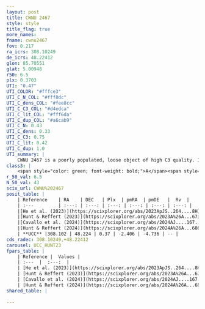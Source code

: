```yaml
---
layout: post
title: CWNU 2467
style: style
title_flag: true
more_names: 
fname: cwnu2467
fov: 0.217
ra_icrs: 308.10249
de_icrs: 48.22412
glon: 85.70551
glat: 5.00948
r50: 6.5
plx: 0.3703
UTI: "0.47"
UTI_COLOR: "#fffce3"
UTI_C_N_COL: "#fff8dc"
UTI_C_dens_COL: "#fee8cc"
UTI_C_C3_COL: "#d4edca"
UTI_C_lit_COL: "#fff6da"
UTI_C_dup_COL: "#a6cab9"
UTI_C_N: 0.43
UTI_C_dens: 0.33
UTI_C_C3: 0.75
UTI_C_lit: 0.42
UTI_C_dup: 1.0
UTI_summary: |
    CWNU 2467 is a poorly populated, loose object of high C3 quality. It was recently reported in the literature.
class3: |
    <span style="color: green; font-weight: bold;">A</span><span style="color: #FFC300; font-weight: bold;">B</span>
r_50_val: 6.5
N_50_val: 43
scix_url: CWNU%202467
posit_table: |
    | Reference    | RA    | DEC   | Plx  | pmRA  | pmDE   |  Rv  |
    | :---         | :---: | :---: | :---: | :---: | :---: | :---: |
    |[He et al. (2023)](https://scixplorer.org/abs/2023ApJS..264....8H) | 308.085 | 48.186 | 0.371 | -2.406 | -4.729 | -26.7 |
    |[Hunt & Reffert (2023)](https://scixplorer.org/abs/2023A%26A...673A.114H) | 308.07 | 48.223 | 0.366 | -2.417 | -4.729 | -- |
    |[Cavallo et al. (2024)](https://scixplorer.org/abs/2024AJ....167...12C) | 308.098 | 48.231 | 0.367 | -- | -- | -- |
    |[Hunt & Reffert (2024)](https://scixplorer.org/abs/2024A%26A...686A..42H) | 308.07 | 48.223 | 0.366 | -2.417 | -4.729 | -- |
    | **UCC** |308.102 | 48.224 | 0.37 | -2.406 | -4.736 | -- | 
cds_radec: 308.10249,+48.22412
carousel: UCC_HUNT23
fpars_table: |
    | Reference |  Values |
    | :---  |  :---:  |
    | [He et al. (2023)](https://scixplorer.org/abs/2023ApJS..264....8H) | `A0=1.6, m-M=11.95, logAge=8.65` |
    | [Hunt & Reffert (2023)](https://scixplorer.org/abs/2023A%26A...673A.114H) | `AV50=1.338, diffAV50=2.542, MOD50=12.007, logAge50=8.14` |
    | [Cavallo et al. (2024)](https://scixplorer.org/abs/2024AJ....167...12C) | `AV50=1.81, dMod50=12.33, logAge50=7.64, [Fe/H]50=0.29` |
    | [Hunt & Reffert (2024)](https://scixplorer.org/abs/2024A%26A...686A..42H) | `MassJ=265.943` |
shared_table: |
    
---
```

